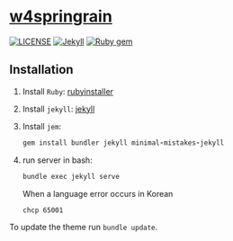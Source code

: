 # [w4springrain](https://moregorenine.github.io/)

[![LICENSE](https://img.shields.io/badge/license-MIT-lightgrey.svg)](https://raw.githubusercontent.com/mmistakes/minimal-mistakes/master/LICENSE)
[![Jekyll](https://img.shields.io/badge/jekyll-%3E%3D%203.7-blue.svg)](https://jekyllrb.com/)
[![Ruby gem](https://img.shields.io/gem/v/minimal-mistakes-jekyll.svg)](https://rubygems.org/gems/minimal-mistakes-jekyll)

## Installation

1. Install `Ruby`:
   [rubyinstaller](https://rubyinstaller.org/)


2. Install `jekyll`:
   [jekyll](https://jekyllrb.com/)


3. Install `jem`:
   ```ruby
   gem install bundler jekyll minimal-mistakes-jekyll
   ```

4. run server in bash:
   ```bash
   bundle exec jekyll serve
   ```
   When a language error occurs in Korean
   ```bash
   chcp 65001
   ```

To update the theme run `bundle update`.